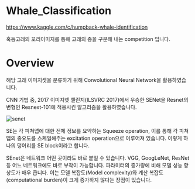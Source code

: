 # Whale_Classification

https://www.kaggle.com/c/humpback-whale-identification

혹등고래의 꼬리이미지를 통해 고래의 종을 구분해 내는 competition 입니다.



# Overview

해당 고래 이미지셋을 분류하기 위해 Convolutional Neural Network을 활용하였습니다.

CNN 기법 중, 2017 이미지넷 챌린지(ILSVRC 2017)에서 우승한 SENet을 Resnet의 변형인 Resnext-101에 적용시킨 알고리즘을 활용하였습니다.


![senet](https://user-images.githubusercontent.com/50981989/89257459-2807e800-d661-11ea-9466-3de1efdb3abc.PNG)

SE는 각 피쳐맵에 대한 전체 정보를 요약하는 Squeeze operation, 이를 통해 각 피쳐맵의 중요도를 스케일해주는 excitation operation으로 이루어져 있습니다. 이렇게 하나의 덩어리를 SE block이라고 합니다. 

SEnet은 네트워크 어떤 곳이라도 바로 붙일 수 있습니다. VGG, GoogLeNet, ResNet 등 어느 네트워크에도 바로 부착이 가능합니다.
파라미터의 증가량에 비해 모델 성능 향상도가 매우 큽니다. 이는 모델 복잡도(Model complexity)와 계산 복잡도(computational burden)이 크게 증가하지 않다는 장점이 있습니다.

